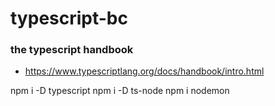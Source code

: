 # typescript-bc

### the typescript handbook
 - https://www.typescriptlang.org/docs/handbook/intro.html

npm i -D typescript
npm i -D ts-node
npm i nodemon

